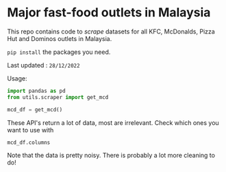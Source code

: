 # Major fast-food outlets in Malaysia

This repo contains code to *scrape* datasets for all KFC, McDonalds, Pizza Hut and Dominos outlets in Malaysia.

`pip install` the packages you need.

Last updated : `28/12/2022`

Usage:

```python
import pandas as pd
from utils.scraper import get_mcd

mcd_df = get_mcd()
```

These API's return a lot of data, most are irrelevant. Check which ones you want to use with

```python
mcd_df.columns
```

Note that the data is pretty noisy. There is probably a lot more cleaning to do!
